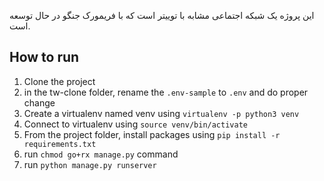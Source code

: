 این پروژه یک شبکه اجتماعی مشابه با توییتر است که با فریمورک جنگو در حال توسعه است.


## How to run

   1. Clone the project
   2. in the tw-clone folder, rename the `.env-sample` to `.env` and do proper change
   3. Create a virtualenv named venv using `virtualenv -p python3 venv`
   4. Connect to virtualenv using `source venv/bin/activate`
   5. From the project folder, install packages using `pip install -r requirements.txt`
   6. run `chmod go+rx manage.py` command
   7. run `python manage.py runserver`